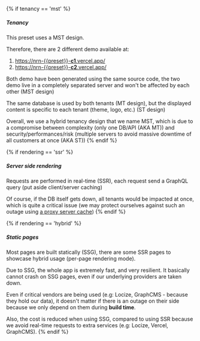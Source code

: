 {% if tenancy == 'mst' %}
##### Tenancy
This preset uses a MST design.

Therefore, there are 2 different demo available at:
1. [https://nrn-{{preset}}-**c1**.vercel.app/](https://nrn-{{preset}}-c1.vercel.app/)
1. [https://nrn-{{preset}}-**c2**.vercel.app/](https://nrn-{{preset}}-c2.vercel.app/)

Both demo have been generated using the same source code, the two demo live in a completely separated server and won't be affected by each other (MST design)

The same database is used by both tenants (MT design), but the displayed content is specific to each tenant (theme, logo, etc.) (ST design)

Overall, we use a hybrid tenancy design that we name MST, which is due to a compromise between complexity (only one DB/API (AKA MT)) and security/performances/risk (multiple servers to avoid massive downtime of all customers at once (AKA ST))
{% endif %}



{% if rendering == 'ssr' %}
##### Server side rendering
Requests are performed in real-time (SSR), each request send a GraphQL query (put aside client/server caching)

Of course, if the DB itself gets down, all tenants would be impacted at once, which is quite a critical issue (we may protect ourselves against such an outage using [a proxy server cache](https://github.com/UnlyEd/GraphCMS-cache-boilerplate))
{% endif %}



{% if rendering == 'hybrid' %}
##### Static pages
Most pages are built statically (SSG), there are some SSR pages to showcase hybrid usage (per-page rendering mode).

Due to SSG, the whole app is extremely fast, and very resilient. It basically cannot crash on SSG pages, even if our underlying providers are taken down.

Even if critical vendors are being used (e.g: Locize, GraphCMS - because they hold our data), it doesn't matter if there is an outage on their side because we only depend on them during **build time**.

Also, the cost is reduced when using SSG, compared to using SSR because we avoid real-time requests to extra services (e.g: Locize, Vercel, GraphCMS).
{% endif %}
